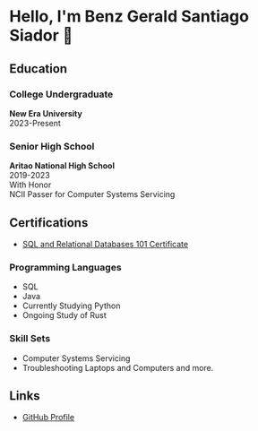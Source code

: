 <h1>Hello, I'm Benz Gerald Santiago Siador 👋</h1>

<h2>Education</h2>
<h3>College Undergraduate</h3>
<p>
    <strong>New Era University</strong><br>
    2023-Present
</p>

<h3>Senior High School</h3>
<p>
    <strong>Aritao National High School</strong><br>
    2019-2023<br>
    With Honor<br>
    NCII Passer for Computer Systems Servicing
</p>

<h2>Certifications</h2>
<ul>
    <li><a href="https://courses.cognitiveclass.ai/certificates/b63d3da3758f48ef9773c8490d869617#"
>SQL and Relational Databases 101 Certificate</a></li>
</ul>

<h3>Programming Languages</h3>
<ul>
    <li>SQL</li>
    <li>Java</li>
    <li>Currently Studying Python</li>
    <li>Ongoing Study of Rust</li>
</ul>

<h3>Skill Sets</h3> 
<ul>
    <li>Computer Systems Servicing</li>
    <li>Troubleshooting Laptops and Computers and more.</li>
</ul>

<h2>Links</h2>
<ul>
    <li><a href="Your_GitHub_Profile_Link_Here">GitHub Profile</a></li>
</ul>
